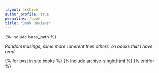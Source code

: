 ```yaml
---
layout: archive
author_profile: true
permalink: /book
title: "Book Reviews"
---
```


{% include base_path %}

<p><i>Random musings, some more coherent than others, on books that I have read.
</i></p>
<div class="grid__wrapper">
  {% for post in site.books %}
    {% include archive-single.html %}
  {% endfor %}
</div>




